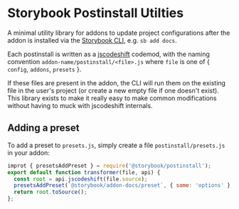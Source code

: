 # Storybook Postinstall Utilties

A minimal utility library for addons to update project configurations after the addon is installed via the [Storybook CLI](https://github.com/storybookjs/storybook/tree/master/lib/cli), e.g. `sb add docs`.

Each postinstall is written as a [jscodeshift](https://github.com/facebook/jscodeshift) codemod, with the naming convention `addon-name/postinstall/<file>.js` where `file` is one of { `config`, `addons`, `presets` }.

If these files are present in the addon, the CLI will run them on the existing file in the user's project (or create a new empty file if one doesn't exist). This library exists to make it really easy to make common modifications without having to muck with jscodeshift internals.

## Adding a preset

To add a preset to `presets.js`, simply create a file `postinstall/presets.js` in your addon:

```js
improt { presetsAddPreset } = require('@storybook/postinstall');
export default function transformer(file, api) {
  const root = api.jscodeshift(file.source);
  presetsAddPreset(`@storybook/addon-docs/preset`, { some: 'options' }, { root, api });
  return root.toSource();
};
```
